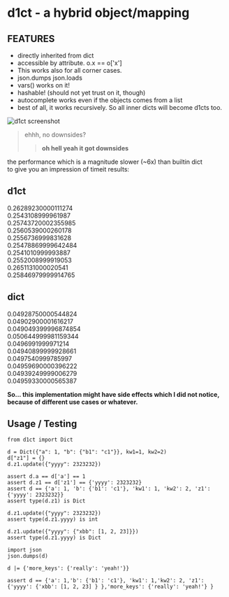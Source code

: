 d1ct - a hybrid object/mapping
===

FEATURES
---
 - directly inherited from dict
 - accessible by attribute.   o.x == o['x'] 
 - This works also for all corner cases.
 - json.dumps json.loads
 - vars() works on it!
 - hashable! (should not yet trust on it, though)
 - autocomplete works even if the objects comes from a list
 - best of all, it works recursively. So all inner dicts will become d1cts too.
 
   
  ![d1ct screenshot](https://i.imgur.com/Egn7soY_d.webp?maxwidth=760&amp;fidelity=grand)  
  


>  ehhh, no downsides?   
>>**oh hell yeah it got downsides**  
  
   the performance which is a magnitude slower (~6x) than builtin dict  
   to give you an impression of timeit results:
   
   **d1ct**
   -----
  0.26289230000111274  
  0.2543108999961987  
  0.25743720002355985  
  0.2560539000260178  
  0.2556736999831628  
  0.25478869999642484  
  0.2541010999993887  
  0.2552008999919053  
  0.2651131000020541  
  0.25846979999914765  
   
  **dict**
  -----
  0.04928750000544824  
  0.04902900001616217  
  0.049049399996874854  
  0.050644999981159344  
  0.0496991999971214  
  0.04940899999928661  
  0.0497540999785997  
  0.04959690000396222  
  0.04939249999006279  
  0.04959330000565387   
      

  **So... this implementation might have side effects which I did not notice, because of different use cases or whatever.**
   
 
 Usage / Testing 
 ----
   
    from d1ct import Dict
    
    d = Dict({"a": 1, "b": {"b1": "c1"}}, kw1=1, kw2=2)
    d["z1"] = {}
    d.z1.update({"yyyy": 2323232})
    
    assert d.a == d['a'] == 1
    assert d.z1 == d['z1'] == {'yyyy': 2323232}
    assert d == {'a': 1, 'b': {'b1': 'c1'}, 'kw1': 1, 'kw2': 2, 'z1': {'yyyy': 2323232}}
    assert type(d.z1) is Dict
    
    d.z1.update({"yyyy": 2323232})
    assert type(d.z1.yyyy) is int
    
    d.z1.update({"yyyy": {"xbb": [1, 2, 23]}})
    assert type(d.z1.yyyy) is Dict
    
    import json
    json.dumps(d)
    
    d |= {'more_keys': {'really': 'yeah!'}}
    
    assert d == {'a': 1,'b': {'b1': 'c1'}, 'kw1': 1,'kw2': 2, 'z1': {'yyyy': {'xbb': [1, 2, 23] } },'more_keys': {'really': 'yeah!'} }

